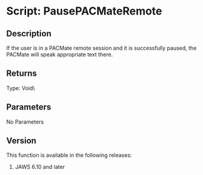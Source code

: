 # Script: PausePACMateRemote

## Description

If the user is in a PACMate remote session and it is successfully
paused, the PACMate will speak appropriate text there.

## Returns

Type: Void\

## Parameters

No Parameters

## Version

This function is available in the following releases:

1.  JAWS 6.10 and later
